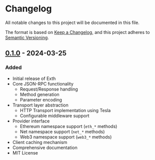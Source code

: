 # Changelog

All notable changes to this project will be documented in this file.

The format is based on [Keep a Changelog](https://keepachangelog.com/en/1.1.0/),
and this project adheres to [Semantic Versioning](https://semver.org/spec/v2.0.0.html).

## [0.1.0] - 2024-03-25

### Added

- Initial release of Exth
- Core JSON-RPC functionality
  - Request/Response handling
  - Method generation
  - Parameter encoding
- Transport layer abstraction
  - HTTP Transport implementation using Tesla
  - Configurable middleware support
- Provider interface
  - Ethereum namespace support (`eth_*` methods)
  - Net namespace support (`net_*` methods)
  - Web3 namespace support (`web3_*` methods)
- Client caching mechanism
- Comprehensive documentation
- MIT License

[0.1.0]: https://github.com/joaop21/exth/releases/tag/v0.1.0
